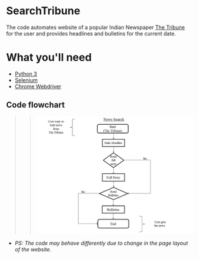 # SearchTribune

The code automates website of a popular Indian Newspaper [The Tribune](http://www.tribuneindia.com/) for the user and provides headlines and bulletins for the current date.

# What you'll need

- [Python 3](https://www.python.org/downloads/)
- [Selenium](http://selenium-python.readthedocs.io/)
- [Chrome Webdriver](https://sites.google.com/a/chromium.org/chromedriver/downloads)

## Code flowchart

>> ![Flowchart](https://github.com/codenit/SearchTribune/blob/master/Flowchart.jpg?raw=true)

- *PS: The code may behave differently due to change in the page layout of the website.*
